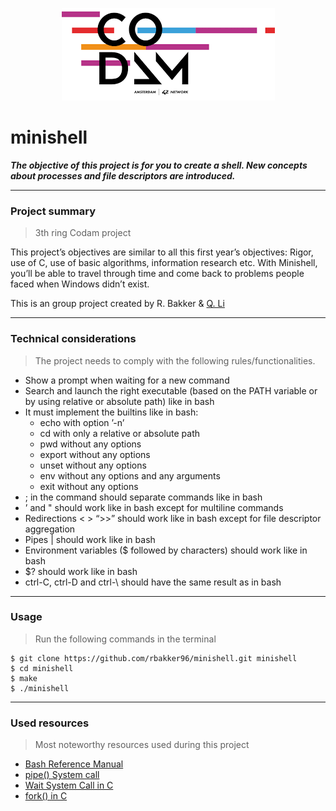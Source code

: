 <p align="center">
  <img src="https://github.com/rbakker96/images/blob/master/codam_logo.png">
</p>

# minishell
***The objective of this project is for you to create a shell. New concepts about processes and file descriptors are introduced.***

---

### Project summary
> 3th ring Codam project

This project’s objectives are similar to all this first year’s objectives: Rigor, use of C, use of basic algorithms, information research etc. With Minishell, you’ll be able to travel through time and come back to problems people faced when Windows didn’t exist.

This is an group project created by R. Bakker & <a href="https://github.com/qingqingqingli" target="_blank">Q. Li</a>



---

### Technical considerations
> The project needs to comply with the following rules/functionalities.

- Show a prompt when waiting for a new command
- Search and launch the right executable (based on the PATH variable or by using relative or absolute path) like in bash
- It must implement the builtins like in bash:
  - echo with option ’-n’
  - cd with only a relative or absolute path
  - pwd without any options
  - export without any options
  - unset without any options
  - env without any options and any arguments
  - exit without any options
- ; in the command should separate commands like in bash
- ’ and " should work like in bash except for multiline commands
- Redirections < > “>>” should work like in bash except for file descriptor aggregation
- Pipes | should work like in bash
- Environment variables ($ followed by characters) should work like in bash
- $? should work like in bash
- ctrl-C, ctrl-D and ctrl-\ should have the same result as in bash

---

### Usage
> Run the following commands in the terminal

```shell
$ git clone https://github.com/rbakker96/minishell.git minishell
$ cd minishell
$ make
$ ./minishell
```

---

### Used resources
> Most noteworthy resources used during this project

- <a href="https://www.gnu.org/savannah-checkouts/gnu/bash/manual/bash.html" target="_blank">Bash Reference Manual</a>
- <a href="https://www.geeksforgeeks.org/pipe-system-call/?ref=rp" target="_blank">pipe() System call</a>
- <a href="https://www.geeksforgeeks.org/wait-system-call-c/?ref=rp" target="_blank">Wait System Call in C</a>
- <a href="https://www.geeksforgeeks.org/fork-system-call/?ref=rp" target="_blank">fork() in C</a>

